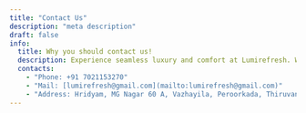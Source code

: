 ```yaml
---
title: "Contact Us"
description: "meta description"
draft: false
info:
  title: Why you should contact us!
  description: Experience seamless luxury and comfort at Lumirefresh. Whether you're planning a short stay or an extended visit, our premium serviced apartments offer a perfect blend of elegance, convenience, and security.  
  contacts:
    - "Phone: +91 7021153270"
    - "Mail: [lumirefresh@gmail.com](mailto:lumirefresh@gmail.com)"
    - "Address: Hridyam, MG Nagar 60 A, Vazhayila, Peroorkada, Thiruvanthapuram, Kerala, India."
---
```

